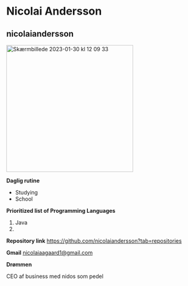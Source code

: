 # Nicolai Andersson 
## nicolaiandersson
<img width="333" alt="Skærmbillede 2023-01-30 kl  12 09 33" src="https://user-images.githubusercontent.com/113049347/215461310-7833ff2b-385c-4d67-aaaf-bf5a5e6bfb6e.png">

**Daglig rutine**
* Studying
* School

**Prioritized list of Programming Languages**
1. Java
2.

**Repository link**
https://github.com/nicolaiandersson?tab=repositories

**Gmail**
nicolaiaagaard1@gmail.com

**Drømmen**

CEO af business med nidos som pedel
